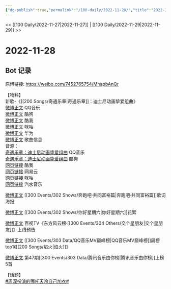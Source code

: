 ```yaml
---
{"dg-publish":true,"permalink":"/100-daily/2022-11-28/","title":"2022-11-28"}
---
```



<< [[100 Daily/2022-11-27\|2022-11-27]] | [[100 Daily/2022-11-29\|2022-11-29]] >>

# 2022-11-28

## Bot 记录

原博链接: https://weibo.com/7452765754/MhapbAnQr

【物料】  
新歌-《[[200 Songs/奇遇乐章\|奇遇乐章]]：迪士尼动画挚爱组曲》  
[微博正文](https://m.weibo.cn/2169129705/4840719217592251) QQ音乐  
[微博正文](https://m.weibo.cn/1665103091/4840719724839063) 酷狗  
[微博正文](https://m.weibo.cn/1738434147/4840718986904693) 酷我  
[微博正文](https://m.weibo.cn/1867028705/4840776376518728) 咪咕  
[微博正文](https://m.weibo.cn/2280893642/4840789371521519) 华为  
[微博正文](https://m.weibo.cn/6466290670/4840723411376009) 歌曲信息  
音源：  
[奇遇乐章：迪士尼动画挚爱组曲](https://weibo.cn/sinaurl?u=https%3A%2F%2Fc.y.qq.com%2Fbase%2Ffcgi-bin%2Fu%3F__%3DZEb5vTfLnKrl) QQ音乐  
[奇遇乐章：迪士尼动画挚爱组曲](https://weibo.cn/sinaurl?u=https%3A%2F%2Ft3.kugou.com%2Fsong.html%3Fid%3Dh2oJP72zFV2) 酷狗  
[网页链接](https://weibo.cn/sinaurl?u=https%3A%2F%2Fm.kuwo.cn%2Fyinyue%2F252589969%3Ff%3Darphone%26t%3Dsinawb%26isstar%3D0) 酷我  
[网页链接](https://weibo.cn/sinaurl?u=http%3A%2F%2F163cn.tv%2FvroGr4) 网易云  
[网页链接](https://weibo.cn/sinaurl?u=http%3A%2F%2Fc.migu.cn%2F00fQDc%3Fifrom%3Dd7ee9f54366f1e02d4fb2ad2170ff3d3) 咪咕  
[网页链接](https://weibo.cn/sinaurl?u=https%3A%2F%2Fmusic.douyin.com%2Fqishui%2Fshare%2Ftrack%3Ftrack_id%3D7170912682148562946) 汽水音乐

[微博正文](https://m.weibo.cn/5242381821/4840749423660250) [[300 Events/302 Shows/奔跑吧·共同富裕篇\|奔跑吧·共同富裕篇]]歌词海报

[微博正文](https://m.weibo.cn/1878335471/4840815640184616) [[300 Events/302 Shows/你好星期六\|你好星期六]]花絮

[微博正文](https://m.weibo.cn/7516842376/4840730834769517) 百视TV《东方风云榜·[[300 Events/304 Others/交个星朋友\|交个星朋友]]》上线预告

[微博正文](https://m.weibo.cn/2169129705/4840794475990634) [[300 Events/303 Data/QQ音乐MV巅峰榜\|QQ音乐MV巅峰榜]]周榜top1《[[200 Songs/焰火\|焰火]]》

[微博正文](https://m.weibo.cn/6733257358/4840779844944723) 第47期[[300 Events/303 Data/腾讯音乐由你榜\|腾讯音乐由你榜]]上榜5首

【话题】  
[#周深扮演的哪吒天冷自己加衣#](https://s.weibo.com/weibo?q=%23%E5%91%A8%E6%B7%B1%E6%89%AE%E6%BC%94%E7%9A%84%E5%93%AA%E5%90%92%E5%A4%A9%E5%86%B7%E8%87%AA%E5%B7%B1%E5%8A%A0%E8%A1%A3%23)
